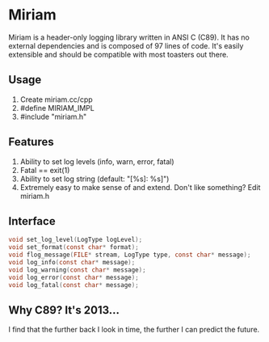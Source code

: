 # Miriam
Miriam is a header-only logging library written in ANSI C (C89). It has no external dependencies and is composed of 97 lines of code. It's easily extensible and should be compatible with most toasters out there.

## Usage
1. Create miriam.cc/cpp
2. #define MIRIAM_IMPL
3. #include "miriam.h"

## Features
1. Ability to set log levels (info, warn, error, fatal)
2. Fatal == exit(1)
3. Ability to set log string (default: "[%s]: %s]")
4. Extremely easy to make sense of and extend. Don't like something? Edit miriam.h

## Interface
```c
void set_log_level(LogType logLevel);
void set_format(const char* format);
void flog_message(FILE* stream, LogType type, const char* message);
void log_info(const char* message);
void log_warning(const char* message);
void log_error(const char* message);
void log_fatal(const char* message);
```

## Why C89? It's 2013...
I find that the further back I look in time, the further I can predict the future.
